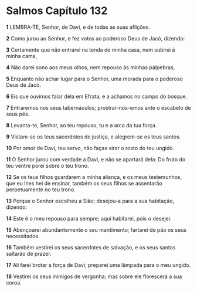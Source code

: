 # Salmos Capítulo 132

**1** 	LEMBRA-TE, Senhor, de Davi, e de todas as suas aflições.

**2** 	Como jurou ao Senhor, e fez votos ao poderoso Deus de Jacó, dizendo:

**3** 	Certamente que não entrarei na tenda de minha casa, nem subirei à minha cama,

**4** 	Não darei sono aos meus olhos, nem repouso às minhas pálpebras,

**5** 	Enquanto não achar lugar para o Senhor, uma morada para o poderoso Deus de Jacó.

**6** 	Eis que ouvimos falar dela em Efrata, e a achamos no campo do bosque.

**7** 	Entraremos nos seus tabernáculos; prostrar-nos-emos ante o escabelo de seus pés.

**8** 	Levanta-te, Senhor, ao teu repouso, tu e a arca da tua força.

**9** 	Vistam-se os teus sacerdotes de justiça, e alegrem-se os teus santos.

**10** 	Por amor de Davi, teu servo, não faças virar o rosto do teu ungido.

**11** 	O Senhor jurou com verdade a Davi, e não se apartará dela: Do fruto do teu ventre porei sobre o teu trono.

**12** 	Se os teus filhos guardarem a minha aliança, e os meus testemunhos, que eu lhes hei de ensinar, também os seus filhos se assentarão perpetuamente no teu trono.

**13** 	Porque o Senhor escolheu a Sião; desejou-a para a sua habitação, dizendo:

**14** 	Este é o meu repouso para sempre; aqui habitarei, pois o desejei.

**15** 	Abençoarei abundantemente o seu mantimento; fartarei de pão os seus necessitados.

**16** 	Também vestirei os seus sacerdotes de salvação, e os seus santos saltarão de prazer.

**17** 	Ali farei brotar a força de Davi; preparei uma lâmpada para o meu ungido.

**18** 	Vestirei os seus inimigos de vergonha; mas sobre ele florescerá a sua coroa.

